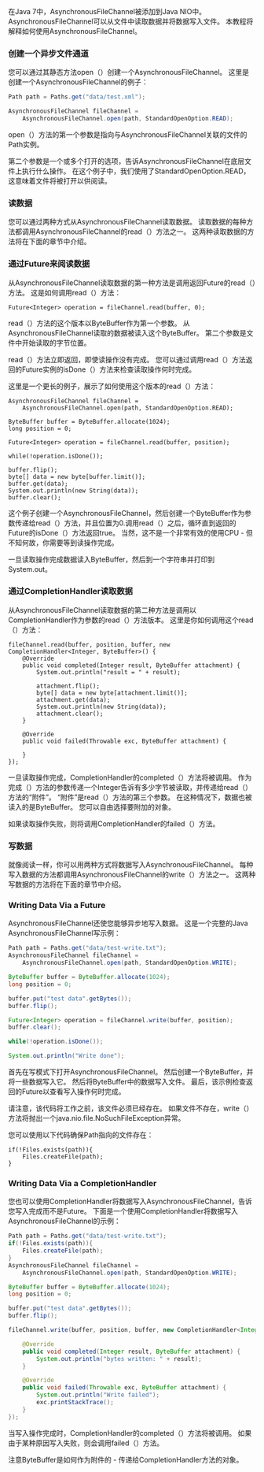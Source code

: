 在Java 7中，AsynchronousFileChannel被添加到Java NIO中。 AsynchronousFileChannel可以从文件中读取数据并将数据写入文件。 本教程将解释如何使用AsynchronousFileChannel。
###  创建一个异步文件通道
您可以通过其静态方法open（）创建一个AsynchronousFileChannel。 这里是创建一个AsynchronousFileChannel的例子：
```java
Path path = Paths.get("data/test.xml");

AsynchronousFileChannel fileChannel =
    AsynchronousFileChannel.open(path, StandardOpenOption.READ);
```
open（）方法的第一个参数是指向与AsynchronousFileChannel关联的文件的Path实例。

第二个参数是一个或多个打开的选项，告诉AsynchronousFileChannel在底层文件上执行什么操作。 在这个例子中，我们使用了StandardOpenOption.READ，这意味着文件将被打开以供阅读。
###  读数据
您可以通过两种方式从AsynchronousFileChannel读取数据。 读取数据的每种方法都调用AsynchronousFileChannel的read（）方法之一。 这两种读取数据的方法将在下面的章节中介绍。
###  通过Future来阅读数据
从AsynchronousFileChannel读取数据的第一种方法是调用返回Future的read（）方法。 这是如何调用read（）方法：
```
Future<Integer> operation = fileChannel.read(buffer, 0);
```
read（）方法的这个版本以ByteBuffer作为第一个参数。 从AsynchronousFileChannel读取的数据被读入这个ByteBuffer。 第二个参数是文件中开始读取的字节位置。

read（）方法立即返回，即使读操作没有完成。 您可以通过调用read（）方法返回的Future实例的isDone（）方法来检查读取操作何时完成。

这里是一个更长的例子，展示了如何使用这个版本的read（）方法：
```
AsynchronousFileChannel fileChannel = 
    AsynchronousFileChannel.open(path, StandardOpenOption.READ);

ByteBuffer buffer = ByteBuffer.allocate(1024);
long position = 0;

Future<Integer> operation = fileChannel.read(buffer, position);

while(!operation.isDone());

buffer.flip();
byte[] data = new byte[buffer.limit()];
buffer.get(data);
System.out.println(new String(data));
buffer.clear();
```
这个例子创建一个AsynchronousFileChannel，然后创建一个ByteBuffer作为参数传递给read（）方法，并且位置为0.调用read（）之后，循环直到返回的Future的isDone（）方法返回true。 当然，这不是一个非常有效的使用CPU - 但不知何故，你需要等到读操作完成。

一旦读取操作完成数据读入ByteBuffer，然后到一个字符串并打印到System.out。
###  通过CompletionHandler读取数据
从AsynchronousFileChannel读取数据的第二种方法是调用以CompletionHandler作为参数的read（）方法版本。 这里是你如何调用这个read（）方法：
```
fileChannel.read(buffer, position, buffer, new CompletionHandler<Integer, ByteBuffer>() {
    @Override
    public void completed(Integer result, ByteBuffer attachment) {
        System.out.println("result = " + result);

        attachment.flip();
        byte[] data = new byte[attachment.limit()];
        attachment.get(data);
        System.out.println(new String(data));
        attachment.clear();
    }

    @Override
    public void failed(Throwable exc, ByteBuffer attachment) {

    }
});
```
一旦读取操作完成，CompletionHandler的completed（）方法将被调用。 作为完成（）方法的参数传递一个Integer告诉有多少字节被读取，并传递给read（）方法的“附件”。 “附件”是read（）方法的第三个参数。 在这种情况下，数据也被读入的是ByteBuffer。 您可以自由选择要附加的对象。

如果读取操作失败，则将调用CompletionHandler的failed（）方法。
###  写数据
就像阅读一样，你可以用两种方式将数据写入AsynchronousFileChannel。 每种写入数据的方法都调用AsynchronousFileChannel的write（）方法之一。 这两种写数据的方法将在下面的章节中介绍。
###  Writing Data Via a Future
AsynchronousFileChannel还使您能够异步地写入数据。 这是一个完整的Java AsynchronousFileChannel写示例：
```java
Path path = Paths.get("data/test-write.txt");
AsynchronousFileChannel fileChannel = 
    AsynchronousFileChannel.open(path, StandardOpenOption.WRITE);

ByteBuffer buffer = ByteBuffer.allocate(1024);
long position = 0;

buffer.put("test data".getBytes());
buffer.flip();

Future<Integer> operation = fileChannel.write(buffer, position);
buffer.clear();

while(!operation.isDone());

System.out.println("Write done");
```
首先在写模式下打开AsynchronousFileChannel。 然后创建一个ByteBuffer，并将一些数据写入它。 然后将ByteBuffer中的数据写入文件。 最后，该示例检查返回的Future以查看写入操作何时完成。

请注意，该代码将工作之前，该文件必须已经存在。 如果文件不存在，write（）方法将抛出一个java.nio.file.NoSuchFileException异常。

您可以使用以下代码确保Path指向的文件存在：
```
if(!Files.exists(path)){
    Files.createFile(path);
}
```
###  Writing Data Via a CompletionHandler
您也可以使用CompletionHandler将数据写入AsynchronousFileChannel，告诉您写入完成而不是Future。 下面是一个使用CompletionHandler将数据写入AsynchronousFileChannel的示例：
```java
Path path = Paths.get("data/test-write.txt");
if(!Files.exists(path)){
    Files.createFile(path);
}
AsynchronousFileChannel fileChannel = 
    AsynchronousFileChannel.open(path, StandardOpenOption.WRITE);

ByteBuffer buffer = ByteBuffer.allocate(1024);
long position = 0;

buffer.put("test data".getBytes());
buffer.flip();

fileChannel.write(buffer, position, buffer, new CompletionHandler<Integer, ByteBuffer>() {

    @Override
    public void completed(Integer result, ByteBuffer attachment) {
        System.out.println("bytes written: " + result);
    }

    @Override
    public void failed(Throwable exc, ByteBuffer attachment) {
        System.out.println("Write failed");
        exc.printStackTrace();
    }
});
```
当写入操作完成时，CompletionHandler的completed（）方法将被调用。 如果由于某种原因写入失败，则会调用failed（）方法。

注意ByteBuffer是如何作为附件的 - 传递给CompletionHandler方法的对象。




